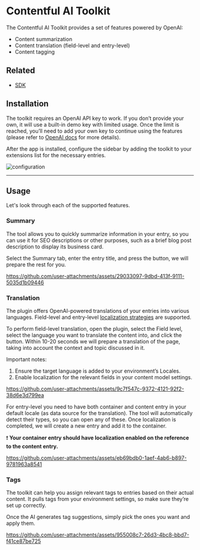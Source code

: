# Contentful AI Toolkit

The Contentful AI Toolkit provides a set of features powered by OpenAI:

- Content summarization
- Content translation (field-level and entry-level)
- Content tagging

## Related

- [SDK](https://github.com/focusreactive/contentful-ai-sdk)

## Installation

The toolkit requires an OpenAI API key to work. If you don’t provide your own, it will use a built-in demo key with limited usage. Once the limit is reached, you’ll need to add your own key to continue using the features (please refer to [OpenAI docs](https://platform.openai.com/docs/quickstart) for more details).

After the app is installed, configure the sidebar by adding the toolkit to your extensions list for the necessary entries.

![configuration](https://github.com/user-attachments/assets/4b86c1b3-49f7-4543-8b14-70a6fe213afe)

---

## Usage

Let's look through each of the supported features.


### Summary

The tool allows you to quickly summarize information in your entry, so you can use it for SEO descriptions or other purposes, such as a brief blog post description to display its business card.

Select the Summary tab, enter the entry title, and press the button, we will prepare the rest for you.

https://github.com/user-attachments/assets/29033097-9dbd-413f-9111-5035d1b09446


### Translation

The plugin offers OpenAI-powered translations of your entries into various languages. Field-level and entry-level [localization strategies](https://www.contentful.com/help/localization/field-and-entry-localization/) are supported.

To perform field-level translation, open the plugin, select the Field level, select the language you want to translate the content into, and click the button. Within 10-20 seconds we will prepare a translation of the page, taking into account the context and topic discussed in it.

Important notes:

1. Ensure the target language is added to your environment’s Locales.
2. Enable localization for the relevant fields in your content model settings.

https://github.com/user-attachments/assets/9c7f547c-9372-4121-92f2-38d6e3d799ea


For entry-level you need to have both container and content entry in your default locale (as data source for the translation). The tool will automatically detect their types, so you can open any of these. Once localization is completed, we will create a new entry and add it to the container.

❗  **Your container entry should have localization enabled on the reference to the content entry.**

https://github.com/user-attachments/assets/eb69bdb0-1aef-4ab6-b897-9781963a8541


### Tags

The toolkit can help you assign relevant tags to entries based on their actual content. It pulls tags from your environment settings, so make sure they’re set up correctly.

Once the AI generates tag suggestions, simply pick the ones you want and apply them.

https://github.com/user-attachments/assets/955008c7-26d3-4bc8-bbd7-f41ce87be725


